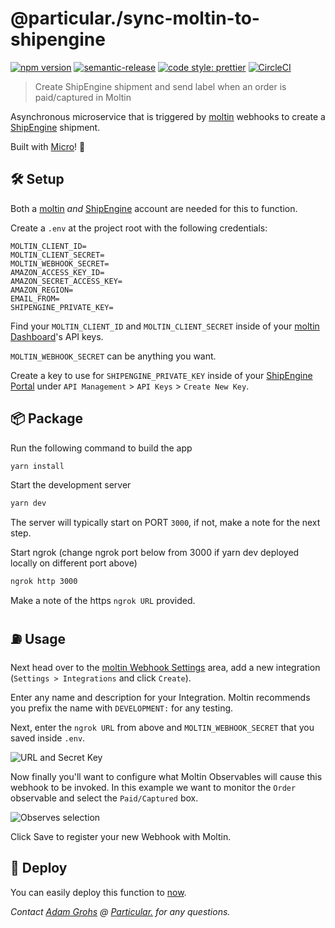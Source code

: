 # @particular./sync-moltin-to-shipengine

[![npm version](https://img.shields.io/npm/v/@particular./sync-moltin-to-shipengine.svg)](https://www.npmjs.com/package/@particular./sync-moltin-to-shipengine) [![semantic-release](https://img.shields.io/badge/%20%20%F0%9F%93%A6%F0%9F%9A%80-semantic--release-e10079.svg)](https://github.com/semantic-release/semantic-release) [![code style: prettier](https://img.shields.io/badge/code_style-prettier-ff69b4.svg)](https://github.com/prettier/prettier) [![CircleCI](https://img.shields.io/circleci/project/github/uniquelyparticular/sync-moltin-to-shipengine.svg?label=circleci)](https://circleci.com/gh/uniquelyparticular/sync-moltin-to-shipengine)

> Create ShipEngine shipment and send label when an order is paid/captured in Moltin

Asynchronous microservice that is triggered by [moltin](https://moltin.com) webhooks to create a [ShipEngine](https://www.shipengine.com) shipment.

Built with [Micro](https://github.com/zeit/micro)! 🤩

## 🛠 Setup

Both a [moltin](https://moltin.com) _and_ [ShipEngine](https://www.shipengine.com) account are needed for this to function.

Create a `.env` at the project root with the following credentials:

```dosini
MOLTIN_CLIENT_ID=
MOLTIN_CLIENT_SECRET=
MOLTIN_WEBHOOK_SECRET=
AMAZON_ACCESS_KEY_ID=
AMAZON_SECRET_ACCESS_KEY=
AMAZON_REGION=
EMAIL_FROM=
SHIPENGINE_PRIVATE_KEY=

```

Find your `MOLTIN_CLIENT_ID` and `MOLTIN_CLIENT_SECRET` inside of your [moltin Dashboard](https://dashboard.moltin.com)'s API keys.

`MOLTIN_WEBHOOK_SECRET` can be anything you want.

Create a key to use for `SHIPENGINE_PRIVATE_KEY` inside of your [ShipEngine Portal](https://app.shipengine.com/#/portal/apimanagement) under `API Management` > `API Keys` > `Create New Key`.

## 📦 Package

Run the following command to build the app

```bash
yarn install
```

Start the development server

```bash
yarn dev
```

The server will typically start on PORT `3000`, if not, make a note for the next step.

Start ngrok (change ngrok port below from 3000 if yarn dev deployed locally on different port above)

```bash
ngrok http 3000
```

Make a note of the https `ngrok URL` provided.

## ⛽️ Usage

Next head over to the [moltin Webhook Settings](https://dashboard.moltin.com/app/settings/integrations) area, add a new integration (`Settings > Integrations` and click `Create`).

Enter any name and description for your Integration. Moltin recommends you prefix the name with `DEVELOPMENT:` for any testing.

Next, enter the `ngrok URL` from above and `MOLTIN_WEBHOOK_SECRET` that you saved inside `.env`.

![URL and Secret Key](https://user-images.githubusercontent.com/950181/52846929-ca957980-3102-11e9-9a20-23b8139767ee.png)

Now finally you'll want to configure what Moltin Observables will cause this webhook to be invoked. In this example we want to monitor the `Order` observable and select the `Paid/Captured` box.

![Observes selection](https://user-images.githubusercontent.com/950181/52851227-76dc5d80-310d-11e9-9dff-70b7daaf21e8.png)

Click Save to register your new Webhook with Moltin.

## 🚀 Deploy

You can easily deploy this function to [now](https://now.sh).

_Contact [Adam Grohs](https://www.linkedin.com/in/adamgrohs/) @ [Particular.](https://uniquelyparticular.com) for any questions._
